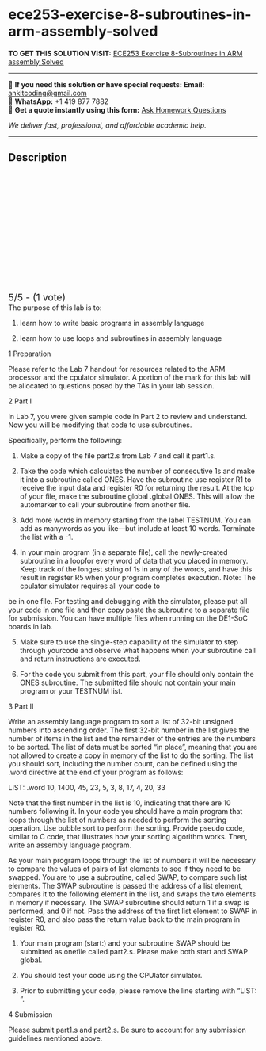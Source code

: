# ece253-exercise-8-subroutines-in-arm-assembly-solved
**TO GET THIS SOLUTION VISIT:** [ECE253 Exercise 8-Subroutines in ARM assembly Solved](https://www.ankitcodinghub.com/product/ece253-laboratory-exercise-8-solved/)


---

📩 **If you need this solution or have special requests:** **Email:** ankitcoding@gmail.com  
📱 **WhatsApp:** +1 419 877 7882  
📄 **Get a quote instantly using this form:** [Ask Homework Questions](https://www.ankitcodinghub.com/services/ask-homework-questions/)

*We deliver fast, professional, and affordable academic help.*

---

<h2>Description</h2>



<div class="kk-star-ratings kksr-auto kksr-align-center kksr-valign-top" data-payload="{&quot;align&quot;:&quot;center&quot;,&quot;id&quot;:&quot;110000&quot;,&quot;slug&quot;:&quot;default&quot;,&quot;valign&quot;:&quot;top&quot;,&quot;ignore&quot;:&quot;&quot;,&quot;reference&quot;:&quot;auto&quot;,&quot;class&quot;:&quot;&quot;,&quot;count&quot;:&quot;1&quot;,&quot;legendonly&quot;:&quot;&quot;,&quot;readonly&quot;:&quot;&quot;,&quot;score&quot;:&quot;5&quot;,&quot;starsonly&quot;:&quot;&quot;,&quot;best&quot;:&quot;5&quot;,&quot;gap&quot;:&quot;4&quot;,&quot;greet&quot;:&quot;Rate this product&quot;,&quot;legend&quot;:&quot;5\/5 - (1 vote)&quot;,&quot;size&quot;:&quot;24&quot;,&quot;title&quot;:&quot;ECE253 Exercise 8-Subroutines in ARM assembly Solved&quot;,&quot;width&quot;:&quot;138&quot;,&quot;_legend&quot;:&quot;{score}\/{best} - ({count} {votes})&quot;,&quot;font_factor&quot;:&quot;1.25&quot;}">

<div class="kksr-stars">

<div class="kksr-stars-inactive">
            <div class="kksr-star" data-star="1" style="padding-right: 4px">


<div class="kksr-icon" style="width: 24px; height: 24px;"></div>
        </div>
            <div class="kksr-star" data-star="2" style="padding-right: 4px">


<div class="kksr-icon" style="width: 24px; height: 24px;"></div>
        </div>
            <div class="kksr-star" data-star="3" style="padding-right: 4px">


<div class="kksr-icon" style="width: 24px; height: 24px;"></div>
        </div>
            <div class="kksr-star" data-star="4" style="padding-right: 4px">


<div class="kksr-icon" style="width: 24px; height: 24px;"></div>
        </div>
            <div class="kksr-star" data-star="5" style="padding-right: 4px">


<div class="kksr-icon" style="width: 24px; height: 24px;"></div>
        </div>
    </div>

<div class="kksr-stars-active" style="width: 138px;">
            <div class="kksr-star" style="padding-right: 4px">


<div class="kksr-icon" style="width: 24px; height: 24px;"></div>
        </div>
            <div class="kksr-star" style="padding-right: 4px">


<div class="kksr-icon" style="width: 24px; height: 24px;"></div>
        </div>
            <div class="kksr-star" style="padding-right: 4px">


<div class="kksr-icon" style="width: 24px; height: 24px;"></div>
        </div>
            <div class="kksr-star" style="padding-right: 4px">


<div class="kksr-icon" style="width: 24px; height: 24px;"></div>
        </div>
            <div class="kksr-star" style="padding-right: 4px">


<div class="kksr-icon" style="width: 24px; height: 24px;"></div>
        </div>
    </div>
</div>


<div class="kksr-legend" style="font-size: 19.2px;">
            5/5 - (1 vote)    </div>
    </div>
The purpose of this lab is to:

1. learn how to write basic programs in assembly language

2. learn how to use loops and subroutines in assembly language

1 Preparation

Please refer to the Lab 7 handout for resources related to the ARM processor and the cpulator simulator. A portion of the mark for this lab will be allocated to questions posed by the TAs in your lab session.

2 Part I

In Lab 7, you were given sample code in Part 2 to review and understand. Now you will be modifying that code to use subroutines.

Specifically, perform the following:

1. Make a copy of the file part2.s from Lab 7 and call it part1.s.

2. Take the code which calculates the number of consecutive 1s and make it into a subroutine called ONES. Have the subroutine use register R1 to receive the input data and register R0 for returning the result. At the top of your file, make the subroutine global .global ONES. This will allow the automarker to call your subroutine from another file.

3. Add more words in memory starting from the label TESTNUM. You can add as manywords as you like—but include at least 10 words. Terminate the list with a -1.

4. In your main program (in a separate file), call the newly-created subroutine in a loopfor every word of data that you placed in memory. Keep track of the longest string of 1s in any of the words, and have this result in register R5 when your program completes execution. Note: The cpulator simulator requires all your code to

be in one file. For testing and debugging with the simulator, please put all your code in one file and then copy paste the subroutine to a separate file for submission. You can have multiple files when running on the DE1-SoC boards in lab.

5. Make sure to use the single-step capability of the simulator to step through yourcode and observe what happens when your subroutine call and return instructions are executed.

6. For the code you submit from this part, your file should only contain the ONES subroutine. The submitted file should not contain your main program or your TESTNUM list.

3 Part II

Write an assembly language program to sort a list of 32-bit unsigned numbers into ascending order. The first 32-bit number in the list gives the number of items in the list and the remainder of the entries are the numbers to be sorted. The list of data must be sorted “in place”, meaning that you are not allowed to create a copy in memory of the list to do the sorting. The list you should sort, including the number count, can be defined using the .word directive at the end of your program as follows:

LIST: .word 10, 1400, 45, 23, 5, 3, 8, 17, 4, 20, 33

Note that the first number in the list is 10, indicating that there are 10 numbers following it. In your code you should have a main program that loops through the list of numbers as needed to perform the sorting operation. Use bubble sort to perform the sorting. Provide pseudo code, similar to C code, that illustrates how your sorting algorithm works. Then, write an assembly language program.

As your main program loops through the list of numbers it will be necessary to compare the values of pairs of list elements to see if they need to be swapped. You are to use a subroutine, called SWAP, to compare such list elements. The SWAP subroutine is passed the address of a list element, compares it to the following element in the list, and swaps the two elements in memory if necessary. The SWAP subroutine should return 1 if a swap is performed, and 0 if not. Pass the address of the first list element to SWAP in register R0, and also pass the return value back to the main program in register R0.

1. Your main program (start:) and your subroutine SWAP should be submitted as onefile called part2.s. Please make both start and SWAP global.

2. You should test your code using the CPUlator simulator.

3. Prior to submitting your code, please remove the line starting with “LIST: ”.

4 Submission

Please submit part1.s and part2.s. Be sure to account for any submission guidelines mentioned above.

